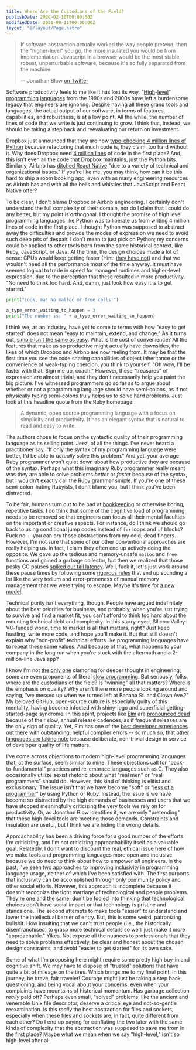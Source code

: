 ```yaml
---
title: Where Are the Custodians of the Field?
publishDate: 2020-02-10T00:00:00Z
modifiedDate: 2021-08-11T00:00:00Z
layout: "@/layout/Page.astro"
---
```


> If software abstraction actually worked the way people pretend, then the "higher-level" you go, the more insulated you
> would be from implementation. Javascript in a browser would be the most stable, robust, unperturbable software,
> because it's so fully separated from the machine.
>
> -- Jonathan Blow [on Twitter][blow_quote]

Software productivity feels to me like it has lost its way. "[High][ruby_lang]-[level][python_lang]"
[programming][javascript_lang] [languages][java_lang] from the 1990s and 2000s have left a burdensome legacy that
engineers are ignoring. Despite having all these grand tools and languages, the actual output of our software, in terms
of features, capabilities, and robustness, is at a low point. All the while, the number of lines of code that we write
is just continuing to grow. I think that, instead, we should be taking a step back and reevaluating our return on
investment.

<!-- endexcerpt -->

Dropbox just announced that they are now [type-checking 4 million lines of Python][dropbox_type_check] because
refactoring that much code is, they claim, too hard without it. Why does Dropbox need [4 million lines][million_lines]
of code in the first place? And, this isn't even all the code that Dropbox maintains, just the Python bits. Similarly,
Airbnb has [ditched React Native][airbnb_reactnative] "due to a variety of technical and organizational issues." If
you're like me, you may think, how can it be this hard to ship a room booking app, even with as many engineering
resources as Airbnb has and with all the bells and whistles that JavaScript and React Native offer?

To be clear, I don't blame Dropbox or Airbnb engineering. I certainly don't understand the full complexity of their
domain, nor do I claim that I could do any better, but my point is orthogonal. I thought the promise of high level
programming languages like Python was to liberate us from writing 4 million lines of code in the first place. I thought
Python was supposed to abstract away the difficulties and provide the modes of expression we need to avoid such deep
pits of despair. I don't mean to just pick on Python; my concerns could be applied to other tools born from the same
historical context, like Ruby, JavaScript, or Java. At the time, the design choices made a lot of sense: CPUs would keep
getting faster (Hint: [they have not][cpu_trends]) and that we wouldn't need all the performance most of the time
anyway. It must have seemed logical to trade in speed for managed runtimes and higher-level expression, due to the
perception that these resulted in more productivity. "No need to think too hard. And, damn, just look how easy it is to
get started."

```python
print("Look, ma! No malloc or free calls!")

a_type_error_waiting_to_happen = 3
print("The number is: " + a_type_error_waiting_to_happen)
```

I think we, as an industry, have yet to come to terms with how "easy to get started" does not mean "easy to maintain,
extend, and change." As it turns out, [simple isn't the same as easy][simple_easy]. What is the cost of convenience? All
the features that make us so productive might actually have downsides, the likes of which Dropbox and Airbnb are now
reeling from. It may be that the first time you see the code sharing capabilities of object inheritance or the
convenience of weak-typing coercion, you think to yourself, "Oh wow, I'll be faster with that. Sign me up, coach."
However, these "treasures" of expression are almost trivial, and they don't necessarily help you paint the big picture.
I've witnessed programmers go so far as to argue about whether or not a programming language should have semi-colons, as
if not physically typing semi-colons truly helps us to solve hard problems. Just look at this headline quote from the
Ruby homepage:

> A dynamic, open source programming language with a focus on simplicity and productivity. It has an elegant syntax that
> is natural to read and easy to write.

The authors chose to focus on the syntactic quality of their programming language as its selling point. Jeez, of all the
things. I've never heard a practitioner say, "If only the syntax of my programming language were better, I'd be able to
_actually_ solve this problem." And yet, your average Ruby programmer won't quiet down about how productive they are
because of the syntax. Perhaps what this imaginary Ruby programmer really meant was they are able to solve problems
_better_ or _faster_ because of the syntax, but I wouldn't exactly call the Ruby grammar simple. If you're one of these
semi-colon-hating Rubyists, I don't blame you, but I think you've been distracted.

To be fair, humans turn out to be bad at [bookkeeping][manual_mem_management] or otherwise boring, repetitive tasks. I
do think that some of the cognitive load of programming needs to be removed so that engineers can focus all their mental
faculties on the important or creative aspects. For instance, do I think we should go back to using conditional jump
codes instead of `for` loops and `if` blocks? Fuck no -- you can pry those abstractions from my cold, dead fingers.
However, I'm not sure that some of our other conventional approaches are really helping us. In fact, I claim they often
end up actively doing the opposite. We gave up the tedious and memory-unsafe `malloc` and `free` functions and gained a
garbage collector, but then we realized that those pesky GC pauses [spiked our tail latency][discord_rust]. Well, fuck
it, let's just work around these pause times by following some [rigorous rules][reduce_gc_rules] that end up sounding a
lot like the very tedium and error-proneness of manual memory management that we were trying to escape. Maybe it's time
for [a new model][rust_ownership].

Technical purity isn't everything, though. People have argued indefinitely about the best priorities for business, and
probably, when you're just trying to survive and find a market fit, you can't afford to think too hard about the
mounting technical debt and complexity. In this starry-eyed, Silicon-Valley-VC-funded world, time to market is all that
matters, right? Just keep hustling, write more code, and hope you'll make it. But that still doesn't explain why
"non-profit" technical efforts like programming languages have to repeat these same values. And because of that, what
happens to your company in the long run when you're stuck with the aftermath and a 2-million-line Java app?

I know I'm not [the only one][deep_work] clamoring for deeper thought in engineering; some are even proponents of
literal [slow programming][slow_programming]. But seriously, folks, where are the custodians of the field? Is "winning"
all that matters? Where is the emphasis on quality? Why aren't there more people looking around and saying, "we messed
up when we turned left at Banana St. and Clown Ave.?" My beloved GitHub, open-source culture is especially guilty of
this mentality, having become infected with shiny-logo and superficial getting-started-page syndrome. In this spirit,
projects like [Elm][elm_lang] are [pronounced dead][elm_dead] because of their slow, annual release cadences, as if
frequent releases are the only sign of quality. Yet, Elm has one of the [best developer experiences out
there][elm_compiler_msg] with outstanding, helpful compiler errors -- so much so, that [other languages are taking
note][rust_likes_elm] because deliberate, non-trivial design in service of developer quality of life matters.

I've come across objections to modern high-level programming languages that, at the surface, seem similar to mine. These
objections call for "back-to-fundamental" practices and re-embrace languages such as C. They also occasionally utilize
sexist rhetoric about what "real men" or "real programmers" should do. However, this kind of thinking is elitist and
exclusionary. The issue isn't that we have become "soft" or "[less of a programmer][xkcd_programmer]" by using Python or
Ruby. Instead, the issue is we have become so distracted by the high demands of businesses and users that we have
stopped meaningfully criticizing the very tools we rely on for productivity. Or, as Jonathan Blow identifies it, we are
only "pretending" that these high-level tools are meeting those demands. Constraints and insulation are useful, but I
think we are hiding the wrong details.

Approachability has been a driving force for a good number of the efforts I'm criticizing, and I'm not criticizing
approachability itself as a valuable goal. Relatedly, I don't want to discount the real, ethical issue here of how we
make tools and programming languages more open and inclusive because we do need to think about how to empower _all_
engineers. In the past, I've seen two approaches to improving inclusivity in programming language usage, neither of
which I've been satisfied with. The first purports that inclusivity can be accomplished through only community policy
and other social efforts. However, this approach is incomplete because it doesn't recognize the tight marriage of
technological and people problems. They're one and the same; don't be fooled into thinking that technological choices
don't have social impact or that technology is pristine and standalone. The second attempts to make tools "easier" to
understand and lower the intellectual barrier of entry. But, this is some weird, patronizing bullshit. How insulting
that we can't trust people (i.e., the historically disenfranchised) to grasp more technical details so we'll just make
it more "approachable." Yikes. No, expose all the nuances to professionals that they need to solve problems effectively,
be clear and honest about the chosen design constraints, and avoid "easier to get started" for its own sake.

Some of what I'm proposing here might require some pretty high buy-in and cognitive shift. We may have to dispose of
"trusted" solutions that have quite a bit of mileage on the tires. Which brings me to my final point: In this journey,
be brave, fair traveler! Courage might just be taking a step back, questioning, and being vocal about your concerns,
even when your complaints have mountains of historical momentum. Has garbage collection _really_ paid off? Perhaps even
small, "solved" problems, like the ancient and venerable Unix file descriptor, deserve a critical eye and not-so-gentle
reexamination. Is this _really_ the best abstraction for files and sockets, especially when these files and sockets are,
in fact, quite different from each other? Do I end up paying for conflating the two later with the same kinds of
complexity that the abstraction was supposed to save me from in the first place? Maybe what we mean when we say
"high-level," isn't so high-level after all.

[blow_quote]: https://twitter.com/jonathan_blow/status/1207815619355136001
[javascript_lang]: https://www.javascript.com/
[python_lang]: https://www.python.org/
[ruby_lang]: https://www.ruby-lang.org/en/
[java_lang]: https://www.java.com/en/
[dropbox_type_check]: https://blogs.dropbox.com/tech/2019/09/our-journey-to-type-checking-4-million-lines-of-python/
[million_lines]: https://www.visualcapitalist.com/millions-lines-of-code/
[airbnb_reactnative]: https://medium.com/airbnb-engineering/sunsetting-react-native-1868ba28e30a
[cpu_trends]: https://www.karlrupp.net/2018/02/42-years-of-microprocessor-trend-data/
[simple_easy]: https://www.infoq.com/presentations/Simple-Made-Easy/
[manual_mem_management]: https://en.wikipedia.org/wiki/Manual_memory_management
[discord_rust]: https://blog.discordapp.com/why-discord-is-switching-from-go-to-rust-a190bbca2b1f
[reduce_gc_rules]: https://dzone.com/articles/how-to-reduce-long-gc-pause
[rust_ownership]: https://doc.rust-lang.org/book/ch04-01-what-is-ownership.html
[deep_work]: https://www.7pace.com/blog/deep-work-in-the-age-of-distraction
[slow_programming]: https://ventrellathing.wordpress.com/2013/06/18/the-case-for-slow-programming/
[elm_lang]: https://elm-lang.org
[elm_dead]: https://www.reddit.com/r/elm/comments/7zk0dy/is_evan_killing_elms_momentum/
[elm_compiler_msg]: https://elm-lang.org/news/compiler-errors-for-humans
[rust_likes_elm]: https://blog.rust-lang.org/2016/08/10/Shape-of-errors-to-come.html
[xkcd_programmer]: https://xkcd.com/378/
